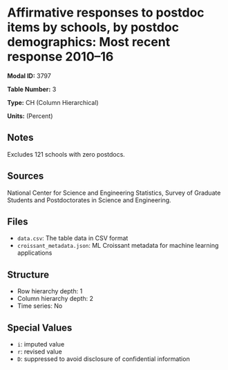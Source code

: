 # Affirmative responses to postdoc items by schools, by postdoc demographics: Most recent response 2010&#8211;16

**Modal ID:** 3797

**Table Number:** 3

**Type:** CH (Column Hierarchical)

**Units:** (Percent)

## Notes

Excludes 121 schools with zero postdocs.

## Sources

National Center for Science and Engineering Statistics, Survey of Graduate Students and Postdoctorates in Science and Engineering.

## Files

- `data.csv`: The table data in CSV format
- `croissant_metadata.json`: ML Croissant metadata for machine learning applications

## Structure

- Row hierarchy depth: 1
- Column hierarchy depth: 2
- Time series: No

## Special Values

- `i`: imputed value
- `r`: revised value
- `D`: suppressed to avoid disclosure of confidential information
